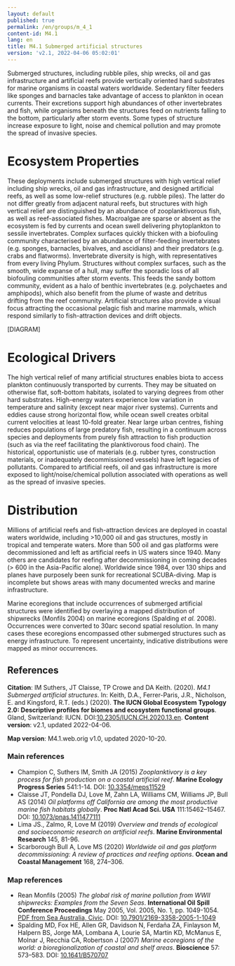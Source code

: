 ```yaml
---
layout: default
published: true
permalink: /en/groups/m_4_1
content-id: M4.1
lang: en
title: M4.1 Submerged artificial structures
version: 'v2.1, 2022-04-06 05:02:01'
---
```


Submerged structures, including rubble piles, ship wrecks, oil and gas infrastructure and artificial reefs provide vertically oriented hard substrates for marine organisms in coastal waters worldwide. Sedentary filter feeders like sponges and barnacles take advantage of access to plankton in ocean currents. Their excretions support high abundances of other invertebrates and fish, while organisms beneath the structures feed on nutrients falling to the bottom, particularly after storm events. Some types of structure increase exposure to light, noise and chemical pollution and may promote the spread of invasive species.

# Ecosystem Properties
 
These deployments include submerged structures with high vertical relief including ship wrecks, oil and gas infrastructure, and designed artificial reefs, as well as some low-relief structures (e.g. rubble piles). The latter do not differ greatly from adjacent natural reefs, but structures with high vertical relief are distinguished by an abundance of zooplanktivorous fish, as well as reef-associated fishes. Macroalgae are sparse or absent as the ecosystem is fed by currents and ocean swell delivering phytoplankton to sessile invertebrates. Complex surfaces quickly thicken with a biofouling community characterised by an abundance of filter-feeding invertebrates (e.g. sponges, barnacles, bivalves, and ascidians) and their predators (e.g. crabs and flatworms). Invertebrate diversity is high, with representatives from every living Phylum. Structures without complex surfaces, such as the smooth, wide expanse of a hull, may suffer the sporadic loss of all biofouling communities after storm events. This feeds the sandy bottom community, evident as a halo of benthic invertebrates (e.g. polychaetes and amphipods), which also benefit from the plume of waste and detritus drifting from the reef community. Artificial structures also provide a visual focus attracting the occasional pelagic fish and marine mammals, which respond similarly to fish-attraction devices and drift objects.

[DIAGRAM]

# Ecological Drivers
 
The high vertical relief of many artificial structures enables biota to access plankton continuously transported by currents. They may be situated on otherwise flat, soft-bottom habitats, isolated to varying degrees from other hard substrates. High-energy waters experience low variation in temperature and salinity (except near major river systems). Currents and eddies cause strong horizontal flow, while ocean swell creates orbital current velocities at least 10-fold greater. Near large urban centres, fishing reduces populations of large predatory fish, resulting in a continuum across species and deployments from purely fish attraction to fish production (such as via the reef facilitating the planktivorous food chain). The historical, opportunistic use of materials (e.g. rubber tyres, construction materials, or inadequately decommissioned vessels) have left legacies of pollutants. Compared to artificial reefs, oil and gas infrastructure is more exposed to light/noise/chemical pollution associated with operations as well as the spread of invasive species.
 
# Distribution
 
Millions of artificial reefs and fish-attraction devices are deployed in coastal waters worldwide, including >10,000 oil and gas structures, mostly in tropical and temperate waters. More than 500 oil and gas platforms were decommissioned and left as artificial reefs in US waters since 1940. Many others are candidates for reefing after decommissioning in coming decades (> 600 in the Asia-Pacific alone). Worldwide since 1984, over 130 ships and planes have purposely been sunk for recreational SCUBA-diving. Map is incomplete but shows areas with many documented wrecks and marine infrastructure.

Marine ecoregions that include occurrences of submerged artificial structures were identified by overlaying a mapped distribution of shipwrecks (Monfils 2004) on marine ecoregions (Spalding _et al._ 2008). Occurrences were converted to 30arc second spatial resolution. In many cases these ecoregions encompassed other submerged structures such as energy infrastructure. To represent uncertainty, indicative distributions were mapped as minor occurrences.

## References

**Citation**: IM Suthers, JT Claisse, TP Crowe and DA Keith. (2020). *M4.1 Submerged artificial structures*. In: Keith, D.A., Ferrer-Paris, J.R., Nicholson, E. and Kingsford, R.T. (eds.) (2020). **The IUCN Global Ecosystem Typology 2.0: Descriptive profiles for biomes and ecosystem functional groups**. Gland, Switzerland: IUCN. DOI:[10.2305/IUCN.CH.2020.13.en](https://doi.org/10.2305/IUCN.CH.2020.13.en).
**Content version**: v2.1, updated 2022-04-06.

**Map version**: M4.1.web.orig v1.0, updated 2020-10-20.

### Main references
* Champion C, Suthers IM, Smith JA  (2015) *Zooplanktivory is a key process for fish production on a coastal artificial reef*. **Marine Ecology Progress Series** 541:1-14. DOI: [10.3354/meps11529](http://doi.org/10.3354/meps11529)
* Claisse JT, Pondella DJ, Love M, Zahn LA, Williams CM, Williams JP, Bull AS  (2014) *Oil platforms off California are among the most productive marine fish habitats globally*. **Proc Natl Acad Sci. USA** 111:15462–15467. DOI: [10.1073/pnas.1411477111](http://doi.org/10.1073/pnas.1411477111)
* Lima JS., Zalmo, R, Love M (2019) *Overview and trends of ecological and socioeconomic research on artificial reefs*. **Marine Environmental Research** 145, 81-96.
* Scarborough Bull A, Love MS (2020) *Worldwide oil and gas platform decommissioning: A review of practices and reefing options*. **Ocean and Coastal Management** 168, 274–306.

### Map references
* Rean Monfils  (2005) *The global risk of marine pollution from WWII shipwrecks:  Examples from the Seven Seas*. **International Oil Spill Conference Proceedings** May 2005, Vol. 2005, No. 1, pp. 1049-1054. [PDF from Sea Australia, Civic](http://www.seaaustralia.com/documents/The%20Global%20Risk%20of%20Marine%20Pollution%20from%20WWII%20Shipwrecks-final.pdf). DOI: [10.7901/2169-3358-2005-1-1049](http://doi.org/10.7901/2169-3358-2005-1-1049)
* Spalding MD, Fox HE, Allen GR, Davidson N, Ferdaña ZA, Finlayson M, Halpern BS, Jorge MA, Lombana A, Lourie SA, Martin KD, McManus E, Molnar J, Recchia CA, Robertson J  (2007) *Marine ecoregions of the world: a bioregionalization of coastal and shelf areas*. **Bioscience** 57: 573–583. DOI: [10.1641/B570707](http://doi.org/10.1641/B570707)
